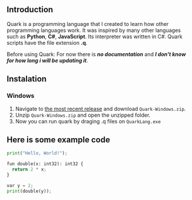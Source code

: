 ## Introduction
Quark is a programming language that I created to learn how other programming languages work. It was inspired by many other languages such as **Python**, **C#**, **JavaScript**. Its interpreter was written in C#. Quark scripts have the file extension **.q**. 

Before using Quark:
For now there is ***no documentation*** and ***I don't know for how long i will be updating it***.

## Instalation
### Windows
1. Navigate to [the most recent release](https://github.com/din0x/Quark/releases) and download `Quark-Windows.zip`.
2. Unzip `Quark-Windows.zip` and open the unzipped folder.
3. Now you can run quark by draging .q files on `QuarkLang.exe`

## Here is some example code
```python
print("Hello, World!");

fun double(x: int32): int32 {
  return 2 * x;
}

var y = 2;
print(double(y)); 
```
